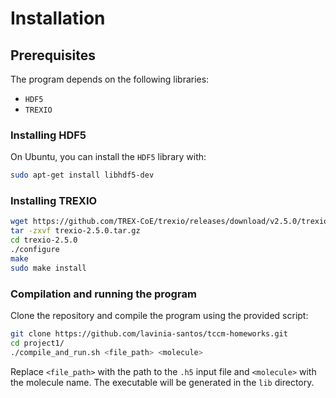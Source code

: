 # Installation

## Prerequisites

The program depends on the following libraries:
- `HDF5`
- `TREXIO`

### Installing HDF5
On Ubuntu, you can install the `HDF5` library with:
```bash
sudo apt-get install libhdf5-dev
```

### Installing TREXIO
```bash
wget https://github.com/TREX-CoE/trexio/releases/download/v2.5.0/trexio-2.5.0.tar.gz
tar -zxvf trexio-2.5.0.tar.gz
cd trexio-2.5.0
./configure
make
sudo make install
```


### Compilation and running the program
Clone the repository and compile the program using the provided script:
```bash
git clone https://github.com/lavinia-santos/tccm-homeworks.git
cd project1/
./compile_and_run.sh <file_path> <molecule>
```

Replace `<file_path>` with the path to the `.h5` input file and `<molecule>` with the molecule name. The executable will be generated in the `lib` directory.



